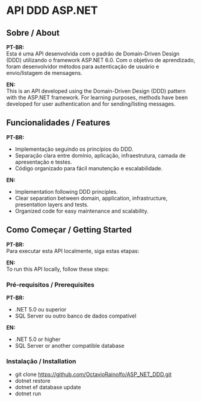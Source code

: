 # API DDD ASP.NET

## Sobre / About

**PT-BR:**  
Esta é uma API desenvolvida com o padrão de Domain-Driven Design (DDD) utilizando o framework ASP.NET 6.0. Com o objetivo de aprendizado, foram desenvolvidor métodos para autenticação de usuário e envio/listagem de mensagens.

**EN:**  
This is an API developed using the Domain-Driven Design (DDD) pattern with the ASP.NET framework. For learning purposes, methods have been developed for user authentication and for sending/listing messages.

## Funcionalidades / Features

**PT-BR:**  
- Implementação seguindo os princípios do DDD.
- Separação clara entre domínio, aplicação, infraestrutura, camada de apresentação e testes.
- Código organizado para fácil manutenção e escalabilidade.

**EN:**  
- Implementation following DDD principles.
- Clear separation between domain, application, infrastructure, presentation layers and tests.
- Organized code for easy maintenance and scalability.

## Como Começar / Getting Started

**PT-BR:**  
Para executar esta API localmente, siga estas etapas:

**EN:**  
To run this API locally, follow these steps:

### Pré-requisitos / Prerequisites

**PT-BR:**  
- .NET 5.0 ou superior
- SQL Server ou outro banco de dados compatível

**EN:**  
- .NET 5.0 or higher
- SQL Server or another compatible database

### Instalação / Installation

- git clone https://github.com/OctavioRainolfo/ASP_NET_DDD.git
- dotnet restore   
- dotnet ef database update   
- dotnet run

